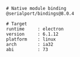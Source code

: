     # Native module binding
    @serialport/bindings@8.0.4
    
    # Target
    runtime     : electron 
    version     : 6.1.12
    platform    : linux
    arch        : ia32
    abi         : 73
